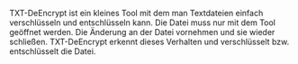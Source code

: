 TXT-DeEncrypt ist ein kleines Tool mit dem man Textdateien einfach verschlüsseln und entschlüsseln kann. Die Datei muss nur mit dem Tool geöffnet werden.
Die Änderung an der Datei vornehmen und sie wieder schließen. TXT-DeEncrypt erkennt dieses Verhalten und verschlüsselt bzw. entschlüsselt die Datei. 
